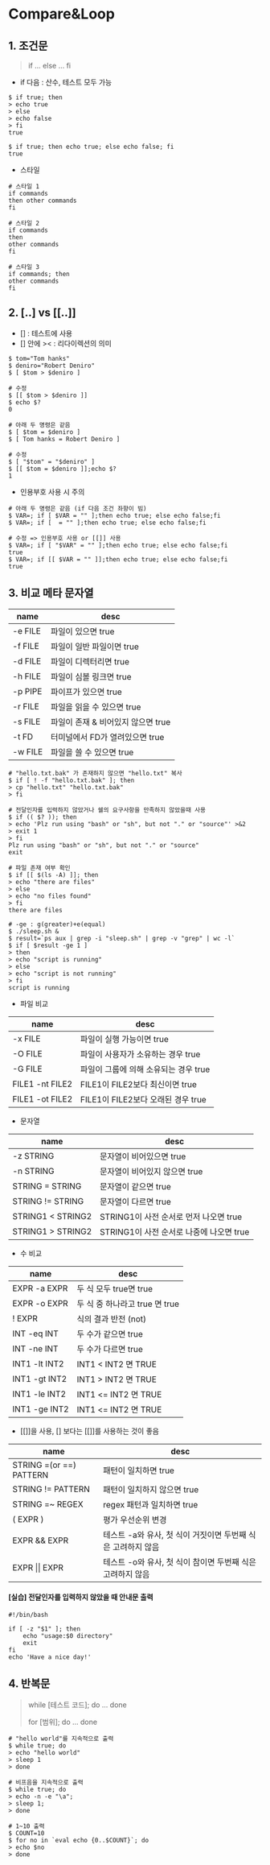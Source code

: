 ﻿# Compare&Loop
## 1. 조건문

> if ... else ... fi

- if 다음 : 산수, 테스트 모두 가능

```
$ if true; then
> echo true
> else
> echo false
> fi
true

$ if true; then echo true; else echo false; fi
true
```

- 스타일

```
# 스타일 1
if commands
then other commands
fi

# 스타일 2
if commands
then
other commands
fi

# 스타일 3
if commands; then
other commands
fi
```



## 2. [..] vs [[..]]

- [] : 테스트에 사용
- [] 안에 >< : 리다이렉션의 의미

```
$ tom="Tom hanks"
$ deniro="Robert Deniro"
$ [ $tom > $deniro ]

# 수정
$ [[ $tom > $deniro ]]
$ echo $?
0

# 아래 두 명령은 같음
$ [ $tom = $deniro ]
$ [ Tom hanks = Robert Deniro ]

# 수정
$ [ "$tom" = "$deniro" ]
$ [[ $tom = $deniro ]];echo $?
1
```

- 인용부호 사용 시 주의

```
# 아래 두 명령은 같음 (if 다음 조건 좌항이 빔)
$ VAR=; if [ $VAR = "" ];then echo true; else echo false;fi
$ VAR=; if [  = "" ];then echo true; else echo false;fi

# 수정 => 인용부호 사용 or [[]] 사용
$ VAR=; if [ "$VAR" = "" ];then echo true; else echo false;fi
true
$ VAR=; if [[ $VAR = "" ]];then echo true; else echo false;fi
true
```



## 3. 비교 메타 문자열

| name    | desc                               |
| ------- | ---------------------------------- |
| -e FILE | 파일이 있으면 true                 |
| -f FILE | 파일이 일반 파일이면 true          |
| -d FILE | 파일이 디렉터리면 true             |
| -h FILE | 파일이 심볼 링크면 true            |
| -p PIPE | 파이프가 있으면 true               |
| -r FILE | 파일을 읽을 수 있으면 true         |
| -s FILE | 파일이 존재 & 비어있지 않으면 true |
| -t FD   | 터미널에서 FD가 열려있으면 true    |
| -w FILE | 파일을 쓸 수 있으면 true           |



```
# "hello.txt.bak" 가 존재하지 않으면 "hello.txt" 복사
$ if [ ! -f "hello.txt.bak" ]; then
> cp "hello.txt" "hello.txt.bak"
> fi

# 전달인자를 입력하지 않았거나 쉘의 요구사항을 만족하지 않았을때 사용
$ if (( $? )); then
> echo 'Plz run using "bash" or "sh", but not "." or "source"' >&2
> exit 1
> fi
Plz run using "bash" or "sh", but not "." or "source"
exit

# 파일 존재 여부 확인
$ if [[ $(ls -A) ]]; then
> echo "there are files"
> else
> echo "no files found"
> fi
there are files

# -ge : g(greater)+e(equal)
$ ./sleep.sh &
$ result=`ps aux | grep -i "sleep.sh" | grep -v "grep" | wc -l`
$ if [ $result -ge 1 ]
> then
> echo "script is running"
> else
> echo "script is not running"
> fi
script is running
```

- 파일 비교

| name            | desc                                  |
| --------------- | ------------------------------------- |
| -x FILE         | 파일이 실행 가능이면 true             |
| -O FILE         | 파일이 사용자가 소유하는 경우 true    |
| -G FILE         | 파일이 그룹에 의해 소유되는 경우 true |
| FILE1 -nt FILE2 | FILE1이 FILE2보다 최신이면 true       |
| FILE1 -ot FILE2 | FILE1이 FILE2보다 오래된 경우 true    |

- 문자열

| name              | desc                                     |
| ----------------- | ---------------------------------------- |
| -z STRING         | 문자열이 비어있으면  true                |
| -n  STRING        | 문자열이 비어있지 않으면  true           |
| STRING = STRING   | 문자열이 같으면 true                     |
| STRING != STRING  | 문자열이 다르면 true                     |
| STRING1 < STRING2 | STRING1이 사전 순서로 먼저 나오면 true   |
| STRING1 > STRING2 | STRING1이 사전 순서로 나중에 나오면 true |

- 수 비교

| name          | desc                           |
| ------------- | ------------------------------ |
| EXPR -a EXPR  | 두 식 모두 true면 true         |
| EXPR -o EXPR  | 두 식 중 하나라고 true 면 true |
| ! EXPR        | 식의 결과 반전 (not)           |
| INT -eq INT   | 두 수가 같으면 true            |
| INT -ne INT   | 두 수가 다르면 true            |
| INT1 -lt INT2 | INT1 < INT2 면 TRUE            |
| INT1 -gt INT2 | INT1 > INT2 면 TRUE            |
| INT1 -le INT2 | INT1 <= INT2 면 TRUE           |
| INT1 -ge INT2 | INT1 <= INT2 면 TRUE           |

- [[]]을 사용, [] 보다는 [[]]를 사용하는 것이 좋음

| name                    | desc                                                         |
| ----------------------- | ------------------------------------------------------------ |
| STRING =(or ==) PATTERN | 패턴이 일치하면 true                                         |
| STRING != PATTERN       | 패턴이 일치하지 않으면 true                                  |
| STRING =~ REGEX         | regex 패턴과 일치하면 true                                   |
| ( EXPR )                | 평가 우선순위 변경                                           |
| EXPR && EXPR            | 테스트 -a와 유사, 첫 식이 거짓이면 두번째 식은 고려하지 않음 |
| EXPR \|\| EXPR          | 테스트 -o와 유사, 첫 식이 참이면 두번째 식은 고려하지 않음   |



#### [실습] 전달인자를 입력하지 않았을 때 안내문 출력

```
#!/bin/bash

if [ -z "$1" ]; then
	echo "usage:$0 directory"
	exit
fi
echo 'Have a nice day!'
```



## 4. 반복문

> while [테스트 코드]; do ... done
>
> for [범위]; do ... done

```
# "hello world"를 지속적으로 출력
$ while true; do
> echo "hello world"
> sleep 1
> done

# 비프음을 지속적으로 출력
$ while true; do
> echo -n -e "\a";
> sleep 1;
> done

# 1~10 출력
$ COUNT=10
$ for no in `eval echo {0..$COUNT}`; do
> echo $no
> done
```





















